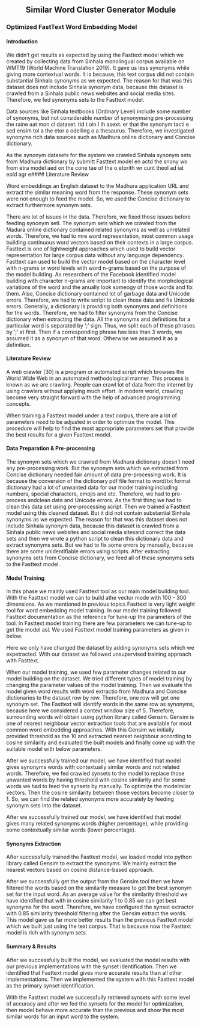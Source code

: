 <h2 align="center">Similar Word Cluster Generator Module</h2>

### Optimized FastText Word Embedding Model

#### Introduction

We didn’t get results as expected by using the Fasttext model which we created by collecting data from Sinhala monolingual corpus available on WMT19 (World Machine Translation 2019). It gave us less synonyms while giving more contextual words. It is because, this text corpus did not contain substantial Sinhala synonyms as we expected. The reason for that was this dataset does not include Sinhala synonym data, because this dataset is crawled from a Sinhala public news websites and social media sites. Therefore, we fed synonyms sets to the Fasttext model.

Data sources like Sinhala textbooks (Ordinary Level) include some number of synonyms, but not considerable number of synonymsing pre-processing the  raine aat mon cl dataset.  tid t oin l ih  asext. er that  the synonym tacti e sed ensim tol a the  etor a odelling o a thesaurus. Therefore, we investigated synonyms rich data sources such as Madhura online dictionary and Concise dictionary.

As the synonym datasets for the system we crawled Sinhala synonym sets from Madhura dictionary by submitt Fasttext model en  actd the snony wo from etra model aed on the cone tae of the o etorith wr cunt theol ad iat eold agr e#### Literature Review

Word embeddings an English dataset to the Madhura application URL and extract the similar meaning word from the response. These synonym sets were not enough to feed the model. So, we used the Concise dictionary to extract furthermore synonym sets.

There are lot of issues in the data. Therefore, we fixed those issues before feeding synonym setl. The synonym sets which we crawled from the Madura online dictionary contained related synonyms as well as unrelated words. Therefore, we had to mre word representation, most common usage building continuous word vectors based on their contexts in a large corpus. Fasttext is one of lightweight approaches which used to build vector representation for large corpus data without any language dependency. Fasttext can used to build the vector model based on the character level with n-grams or word levels with word n-grams based on the purpose of the model building.  As researchers of the Facebook identified model building with character n-grams are important to identify the morphological variations of the word and the anually look someogy of those words and fix them. Also, Concise dictionary contained lot of garbage data and Unicode errors. Therefore, we had to write script to clean those data and fix Unicode errors. Generally, a dictionary is providing both synonyms and definitions for the words. Therefore, we had to filter synonyms from the Concise dictionary when extracting the data. All the synonyms and definitions for a particular word is separated by ‘;’ sign. Thus, we split each of these phrases by ‘;’ at first. Then if a corresponding phrase has less than 3 words, we assumed it as a synonym of that word. Otherwise we assumed it as a definition.

#### Literature Review

A web crawler [30] is a program or automated script which browses the World Wide Web in an automated methodological manner. This process is known as we are crawling. People can crawl lot of data from the internet by using crawlers without applying much effort. In modern world, crawling become very straight forward with the help of advanced programming concepts.

When training a Fasttext model under a text corpus, there are a lot of parameters need to be adjusted in order to optimize the model. This procedure will help to find the most appropriate parameters set that provide the best results for a given Fasttext model.

#### Data Preparation & Pre-processing

The synonym sets which we crawled from Madhura dictionary doesn’t need any pre-processing work. But the synonym sets which we extracted from Concise dictionary needed fair amount of data pre-processing work. It is because the conversion of the dictionary pdf file format to word/txt format dictionary had a lot of unwanted data for our model training including numbers, special characters, emojis and etc. Therefore, we had to pre-process andclean data and Unicode errors. As the first thing we had to clean this data set using pre-processing script. Then we trained a Fasttext model using this cleaned dataset. But it did not contain substantial Sinhala synonyms as we expected. The reason for that was this dataset does not include Sinhala synonym data, because this dataset is crawled from a Sinhala public news websites and social media sitesand correct the data sets and then we wrote a python script to clean this dictionary data and extract synonyms sets. But we had to fix some errors by manually, because there are some unidentifiable errors using scripts. After extracting synonyms sets from Concise dictionary, we feed all of these synonyms sets to the Fasttext model.

#### Model Training

In this phase we mainly used Fasttext tool as our main model building tool. With the Fasttext model we can to build athe vector mode with 100 - 300 dimensions. As we mentioned in previous topics Fasttext is very light weight tool for word embedding model training. In our model training followed Fasttext documentation as the reference for tune-up the parameters of the tool. In Fasttext model training there are few parameters we can tune-up to get the model asl. We used Fasttext model training parameters as given in below.

Here we only have changed the dataset by adding synonyms sets which we expetracted. With our dataset we followed unsupervised training approach with Fasttext.

When our model training, we used few parameter changes related to our model building on the dataset. We tried different types of model training by changing the parameter values of the model training. Then we evaluate the model given word results with word extractio from Madhura and Concise dictionaries to the dataset row by row. Therefore, one row will get one synonym set. The Fasttext will identify words in the same row as synonyms, because here we considered a context window size of 5. Therefore, surrounding words will obtain using python library called Gensim. Gensim is one of nearest neighbour vector extraction tools that are available for most common word embedding approaches.  With this Gensim we initially provided threshold as the 10 and extracted nearest neighbour according to cosine similarity and evaluated the built models and finally come up with the suitable model with below parameters.

After we successfully trained our model, we have identified that model gives synonyms words with contextually similar words and not related words. Therefore, we fed crawled synsets to the model to replace those unwanted words by having threshold with cosine similarity and for some words we had to feed the synsets by manually. To optimize the modelmilar vectors. Then the cosine similarity between those vectors become closer to 1. So, we can find the related synonyms more accurately by feeding synonym sets into the dataset.

After we successfully trained our model, we have identified that model gives many related synonyms words (higher percentage), while providing some contextually similar words (lower percentage).

#### Synonyms Extraction

After successfully trained the Fasttext model, we loaded model into python library called Gensim to extract the synonyms. We mainly extract the nearest vectors based on cosine distance-based approach.

After we successfully get the output from the Gensim tool then we have filtered the words based on the similarity measure to get the best synonym set for the input word. As an average value for the similarity threshold we have identified that with in cosine similarity 1 to 0.85 we can get best synonyms for the word. Therefore, we have configured the synset extractor with 0.85 similarity threshold filtering after the Gensim extract the words. This model gave us far more better results than the previous Fasttext model which we built just using the text corpus. That is because now the Fasttext model is rich with synonym sets.

#### Summary & Results

After we successfully built the model, we evaluated the model results with our previous implementations with the synset identification. Then we identified that Fasttext model gives more accurate results than all other implementations. Then we implemented the system with this Fasttext model as the primary synset identification.

With the Fasttext model we successfully retrieved synsets with some level of accuracy and after we fed the synsets for the model for optimization, then model behave more accurate than the previous and show the most similar words for an input word to the system.


<!--stackedit_data:
eyJoaXN0b3J5IjpbNzQ5MzcyMjAsLTEwOTMyNjYwMywtNjM0Mj
IxODc3LDExOTA3NTI5MzMsMTEyODUyNzQyLDEzMDAxMDkwODAs
MjEwMjc0MjMyM119
-->